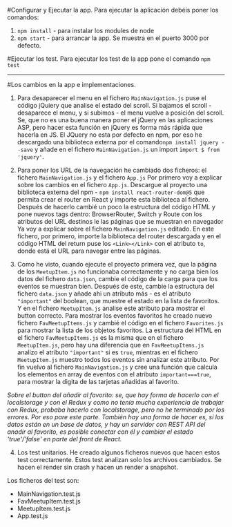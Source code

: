 #Configurar y Ejecutar la app.
Para ejecutar la aplicación debéis poner los comandos:
1. `npm install` - para instalar los modules de node
2. `npm start` - para arrancar la app. Se muestra en el puerto 3000 por defecto.

#Ejecutar los test.
Para ejecutar los test de la app pone el comando `npm test`

---

#Los cambios en la app e implementaciones.
1. Para desaparecer el menu en el fichero `MainNavigation.js` puse el código jQuiery que analise el estado del scroll. 
Si bajamos el scroll - desaparece el menu, y si subimos - el menu vuelve a posición del scroll.
Se, que no es una buena manera poner el jQuery en las aplicaciones ASP, pero hacer esta función en jQuery es forma más rápida 
que hacerla en JS. 
El JQuery no esta por defecto en npm, por eso he descargado una biblioteca externa por el comando`npm install jquery --save` 
y añade en el fichero `MainNavigation.js` un import `import $ from 'jquery'`.


2. Para poner los URL de la navegación he cambiado dos ficheros: el fichero `MainNavigation.js` y el fichero `App.js`
Por primero voy a explicar sobre los cambios en el fichero `App.js`. Descargue al proyecto una biblioteca externa del npm - 
`npm install react-router-dom@5` que permita crear el router en React y importe esta biblioteca al fichero. 
Después de hacerlo cambié un poco la estructura del código HTML y pone nuevos tags dentro: BrowserRouter, Switch y Route
con los atributos del URL destinos le las páginas que se muestran en navegador
Ya voy a explicar sobre el fichero `MainNavigation.js` editado. En este fichero, por primero, importe la biblioteca del router descargada y en el código HTML del 
return puse los `<Link></Link>` con el atributo `to`, donde está el URL para navegar entre las páginas.


3. Como he visto, cuando ejecute el proyecto primera vez, que la página de los `MeetupItem.js` no funcionaba correctamente 
y no carga bien los datos del fichero `data.json`, cambie el código de la carga para que los eventos se muestran bien. 
Después de este, cambie la estructura del fichero `data.json` y añade ahi un atributo más - es el atributo `"important"` del boolean, que
muestre el estado en la lista de favoritos. Y en el fichero `MeetupItem.js` analise este atributo para mostrar el button correcto.
Para mostrar los eventos favoritos he creado nuevo fichero `FavMeetupItems.js` y cambié el código en el fichero `Favorites.js` para mostrar
la lista de los objetos favoritos. 
La estructura del HTML en el fichero `FavMeetupItems.js` es la misma que en el fichero `MeetupItem.js`, pero hay una diferencia que en `FavMeetupItems.js` 
analizo el atributo `"important"` si es `true`, mientras en el fichero `MeetupItem.js` muestro todos los eventos sin analizar este atributo.
Por fin vuelvo al fichero `MainNavigation.js` y cree una función que calcula los elementos en array de eventos con el atributo `important===true`,
para mostrar la digita de las tarjetas añadidas al favorito.

_Sobre el button del añadir al favorito: se, que hay forma de hacerlo con el localstorage y con el Redux y como no tenía
mucha experiencia de trabajar con Redux, probaba hacerlo con localstorage, pero no he terminado por los errores. Por eso pare este parte.
También hay una forma de hacer es, si los datos están en un base de datos, y hay un servidor con REST API del anadir al favorito, es posible 
conectar con él y cambiar el estado 'true'/'false' en parte del front de React._ 

4. Los test unitarios. He creado algunos ficheros nuevos que hacen estos test correctamente. Estos test analizan solo los archivos cambiados.
Se hacen el render sin crash y hacen un render a snapshot. 

Los ficheros del test son:
* MainNavigation.test.js
* FavMeetupItem.test.js
* MeetupItem.test.js
* App.test.js


